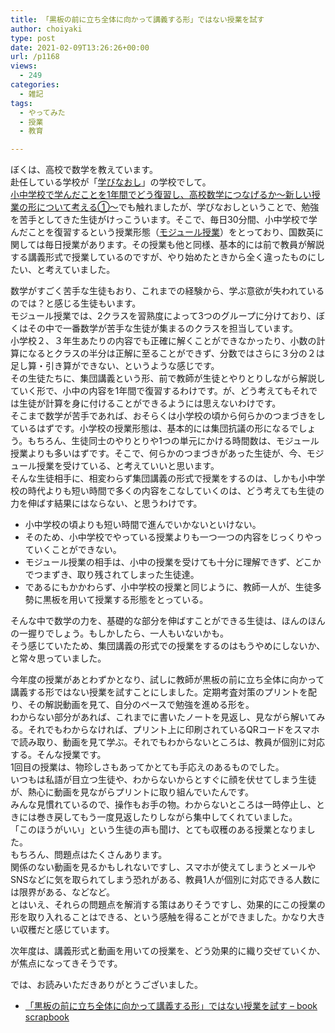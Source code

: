 ```yaml
---
title: 「黒板の前に立ち全体に向かって講義する形」ではない授業を試す
author: choiyaki
type: post
date: 2021-02-09T13:26:26+00:00
url: /p1168
views:
  - 249
categories:
  - 雑記
tags:
  - やってみた
  - 授業
  - 教育

---
```

ぼくは、高校で数学を教えています。  
赴任している学校が「[学びなおし][1]」の学校でして。  
[小中学校で学んだことを1年間でどう復習し、高校数学につなげるか〜新しい授業の形について考える①〜][2]でも触れましたが、学びなおしということで、勉強を苦手としてきた生徒がけっこういます。そこで、毎日30分間、小中学校で学んだことを復習するという授業形態（[モジュール授業][3]）をとっており、国数英に関しては毎日授業があります。その授業も他と同様、基本的には前で教員が解説する講義形式で授業しているのですが、やり始めたときから全く違ったものにしたい、と考えていました。

数学がすごく苦手な生徒もおり、これまでの経験から、学ぶ意欲が失われているのでは？と感じる生徒もいます。  
モジュール授業では、2クラスを習熟度によって3つのグループに分けており、ぼくはその中で一番数学が苦手な生徒が集まるのクラスを担当しています。  
小学校２、３年生あたりの内容でも正確に解くことができなかったり、小数の計算になるとクラスの半分は正解に至ることができず、分数ではさらに３分の２は足し算・引き算ができない、というような感じです。  
その生徒たちに、集団講義という形、前で教師が生徒とやりとりしながら解説していく形で、小中の内容を1年間で復習するわけです。が、どう考えてもそれでは生徒が計算を身に付けることができるようには思えないわけです。  
そこまで数学が苦手であれば、おそらくは小学校の頃から何らかのつまづきをしているはずです。小学校の授業形態は、基本的には集団抗議の形になるでしょう。もちろん、生徒同士のやりとりや1つの単元にかける時間数は、モジュール授業よりも多いはずです。そこで、何らかのつまづきがあった生徒が、今、モジュール授業を受けている、と考えていいと思います。  
そんな生徒相手に、相変わらず集団講義の形式で授業をするのは、しかも小中学校の時代よりも短い時間で多くの内容をこなしていくのは、どう考えても生徒の力を伸ばす結果にはならない、と思うわけです。

  * 小中学校の頃よりも短い時間で進んでいかないといけない。
  * そのため、小中学校でやっている授業よりも一つ一つの内容をじっくりやっていくことができない。
  * モジュール授業の相手は、小中の授業を受けても十分に理解できず、どこかでつまずき、取り残されてしまった生徒達。
  * であるにもかかわらず、小中学校の授業と同じように、教師一人が、生徒多勢に黒板を用いて授業する形態をとっている。

そんな中で数学の力を、基礎的な部分を伸ばすことができる生徒は、ほんのほんの一握りでしょう。もしかしたら、一人もいないかも。  
そう感じていたため、集団講義の形式での授業をするのはもうやめにしないか、と常々思っていました。

今年度の授業があとわずかとなり、試しに教師が黒板の前に立ち全体に向かって講義する形ではない授業を試すことにしました。定期考査対策のプリントを配り、その解説動画を見て、自分のペースで勉強を進める形を。  
わからない部分があれば、これまでに書いたノートを見返し、見ながら解いてみる。それでもわからなければ、プリント上に印刷されているQRコードをスマホで読み取り、動画を見て学ぶ。それでもわからないところは、教員が個別に対応する。そんな授業です。  
1回目の授業は、物珍しさもあってかとても手応えのあるものでした。  
いつもは私語が目立つ生徒や、わからないからとすぐに顔を伏せてしまう生徒が、熱心に動画を見ながらプリントに取り組んでいたんです。  
みんな見慣れているので、操作もお手の物。わからないところは一時停止し、ときには巻き戻してもう一度見返したりしながら集中してくれていました。  
「このほうがいい」という生徒の声も聞け、とても収穫のある授業となりました。  
もちろん、問題点はたくさんあります。  
関係のない動画を見るかもしれないですし、スマホが使えてしまうとメールやSNSなどに気を取られてしまう恐れがある、教員1人が個別に対応できる人数には限界がある、などなど。  
とはいえ、それらの問題点を解消する策はありそうですし、効果的にこの授業の形を取り入れることはできる、という感触を得ることができました。かなり大きい収穫だと感じています。

次年度は、講義形式と動画を用いての授業を、どう効果的に織り交ぜていくか、が焦点になってきそうです。

では、お読みいただきありがとうございました。

  * [「黒板の前に立ち全体に向かって講義する形」ではない授業を試す &#8211; book scrapbook][4]

 [1]: https://scrapbox.io/choiyaki-hondana/%E5%AD%A6%E3%81%B3%E3%81%AA%E3%81%8A%E3%81%97
 [2]: https://choiyaki.com/?p=1085
 [3]: https://scrapbox.io/choiyaki-hondana/%E3%83%A2%E3%82%B8%E3%83%A5%E3%83%BC%E3%83%AB%E6%8E%88%E6%A5%AD
 [4]: https://scrapbox.io/choiyaki-hondana/%E3%80%8C%E9%BB%92%E6%9D%BF%E3%81%AE%E5%89%8D%E3%81%AB%E7%AB%8B%E3%81%A1%E5%85%A8%E4%BD%93%E3%81%AB%E5%90%91%E3%81%8B%E3%81%A3%E3%81%A6%E8%AC%9B%E7%BE%A9%E3%81%99%E3%82%8B%E5%BD%A2%E3%80%8D%E3%81%A7%E3%81%AF%E3%81%AA%E3%81%84%E6%8E%88%E6%A5%AD%E3%82%92%E8%A9%A6%E3%81%99